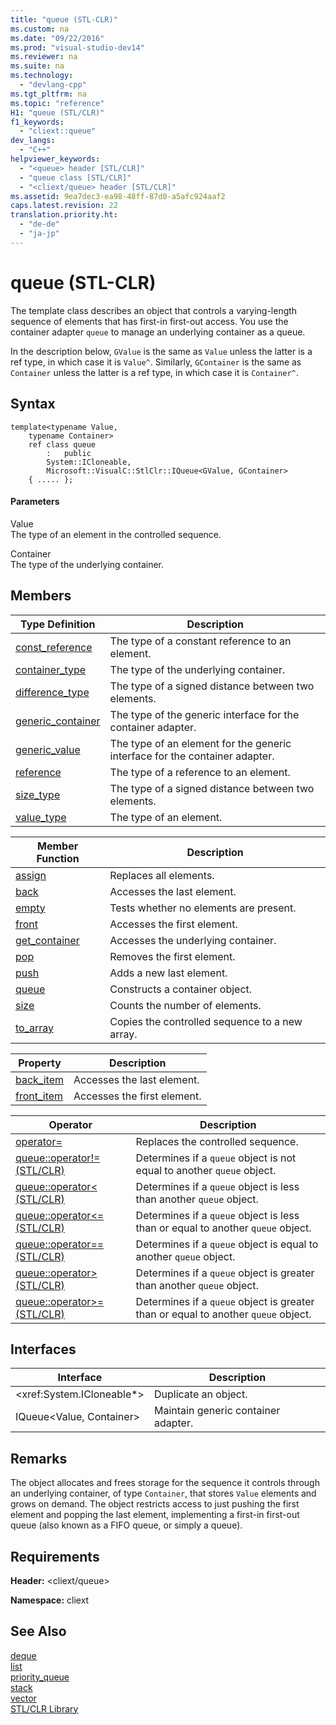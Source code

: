 ```yaml
---
title: "queue (STL-CLR)"
ms.custom: na
ms.date: "09/22/2016"
ms.prod: "visual-studio-dev14"
ms.reviewer: na
ms.suite: na
ms.technology: 
  - "devlang-cpp"
ms.tgt_pltfrm: na
ms.topic: "reference"
H1: "queue (STL/CLR)"
f1_keywords: 
  - "cliext::queue"
dev_langs: 
  - "C++"
helpviewer_keywords: 
  - "<queue> header [STL/CLR]"
  - "queue class [STL/CLR]"
  - "<cliext/queue> header [STL/CLR]"
ms.assetid: 9ea7dec3-ea98-48ff-87d0-a5afc924aaf2
caps.latest.revision: 22
translation.priority.ht: 
  - "de-de"
  - "ja-jp"
---
```

# queue (STL-CLR)
The template class describes an object that controls a varying-length sequence of elements that has first-in first-out access. You use the container adapter `queue` to manage an underlying container as a queue.  
  
 In the description below, `GValue` is the same as `Value` unless the latter is a ref type, in which case it is `Value^`. Similarly, `GContainer` is the same as `Container` unless the latter is a ref type, in which case it is `Container^`.  
  
## Syntax  
  
```  
template<typename Value,  
    typename Container>  
    ref class queue  
        :   public  
        System::ICloneable,  
        Microsoft::VisualC::StlClr::IQueue<GValue, GContainer>  
    { ..... };  
```  
  
#### Parameters  
 Value  
 The type of an element in the controlled sequence.  
  
 Container  
 The type of the underlying container.  
  
## Members  
  
|Type Definition|Description|  
|---------------------|-----------------|  
|[const_reference](../vs140/queue--const_reference--stl-clr-.md)|The type of a constant reference to an element.|  
|[container_type](../vs140/queue--container_type--stl-clr-.md)|The type of the underlying container.|  
|[difference_type](../vs140/queue--difference_type--stl-clr-.md)|The type of a signed distance between two elements.|  
|[generic_container](../vs140/queue--generic_container--stl-clr-.md)|The type of the generic interface for the container adapter.|  
|[generic_value](../vs140/queue--generic_value--stl-clr-.md)|The type of an element for the generic interface for the container adapter.|  
|[reference](../vs140/queue--reference--stl-clr-.md)|The type of a reference to an element.|  
|[size_type](../vs140/queue--size_type--stl-clr-.md)|The type of a signed distance between two elements.|  
|[value_type](../vs140/queue--value_type--stl-clr-.md)|The type of an element.|  
  
|Member Function|Description|  
|---------------------|-----------------|  
|[assign](../vs140/queue--assign--stl-clr-.md)|Replaces all elements.|  
|[back](../vs140/queue--back--stl-clr-.md)|Accesses the last element.|  
|[empty](../vs140/queue--empty--stl-clr-.md)|Tests whether no elements are present.|  
|[front](../vs140/queue--front--stl-clr-.md)|Accesses the first element.|  
|[get_container](../vs140/queue--get_container--stl-clr-.md)|Accesses the underlying container.|  
|[pop](../vs140/queue--pop--stl-clr-.md)|Removes the first element.|  
|[push](../vs140/queue--push--stl-clr-.md)|Adds a new last element.|  
|[queue](../vs140/queue--queue--stl-clr-.md)|Constructs a container object.|  
|[size](../vs140/queue--size--stl-clr-.md)|Counts the number of elements.|  
|[to_array](../vs140/queue--to_array--stl-clr-.md)|Copies the controlled sequence to a new array.|  
  
|Property|Description|  
|--------------|-----------------|  
|[back_item](../vs140/queue--back_item--stl-clr-.md)|Accesses the last element.|  
|[front_item](../vs140/queue--front_item--stl-clr-.md)|Accesses the first element.|  
  
|Operator|Description|  
|--------------|-----------------|  
|[operator=](../vs140/queue--operator=--stl-clr-.md)|Replaces the controlled sequence.|  
|[queue::operator!= (STL/CLR)](../vs140/operator!=--queue---stl-clr-.md)|Determines if a `queue` object is not equal to another `queue` object.|  
|[queue::operator< (STL/CLR)](../vs140/operator---queue---stl-clr-.md)|Determines if a `queue` object is less than another `queue` object.|  
|[queue::operator<= (STL/CLR)](../vs140/operator-=--queue---stl-clr-.md)|Determines if a `queue` object is less than or equal to another `queue` object.|  
|[queue::operator== (STL/CLR)](../vs140/operator==--queue---stl-clr-.md)|Determines if a `queue` object is equal to another `queue` object.|  
|[queue::operator> (STL/CLR)](../vs140/operator---queue---stl-clr-.md)|Determines if a `queue` object is greater than another `queue` object.|  
|[queue::operator>= (STL/CLR)](../vs140/operator-=--queue---stl-clr-.md)|Determines if a `queue` object is greater than or equal to another `queue` object.|  
  
## Interfaces  
  
|Interface|Description|  
|---------------|-----------------|  
|\<xref:System.ICloneable*>|Duplicate an object.|  
|IQueue\<Value, Container>|Maintain generic container adapter.|  
  
## Remarks  
 The object allocates and frees storage for the sequence it controls through an underlying container, of type `Container`, that stores `Value` elements and grows on demand. The object restricts access to just pushing the first element and popping the last element, implementing a first-in first-out queue (also known as a FIFO queue, or simply a queue).  
  
## Requirements  
 **Header:** \<cliext/queue>  
  
 **Namespace:** cliext  
  
## See Also  
 [deque](../vs140/deque--stl-clr-.md)   
 [list](../vs140/list--stl-clr-.md)   
 [priority_queue](../vs140/priority_queue--stl-clr-.md)   
 [stack](../vs140/stack--stl-clr-.md)   
 [vector](../vs140/vector--stl-clr-.md)   
 [STL/CLR Library](../vs140/stl-clr-library-reference.md)